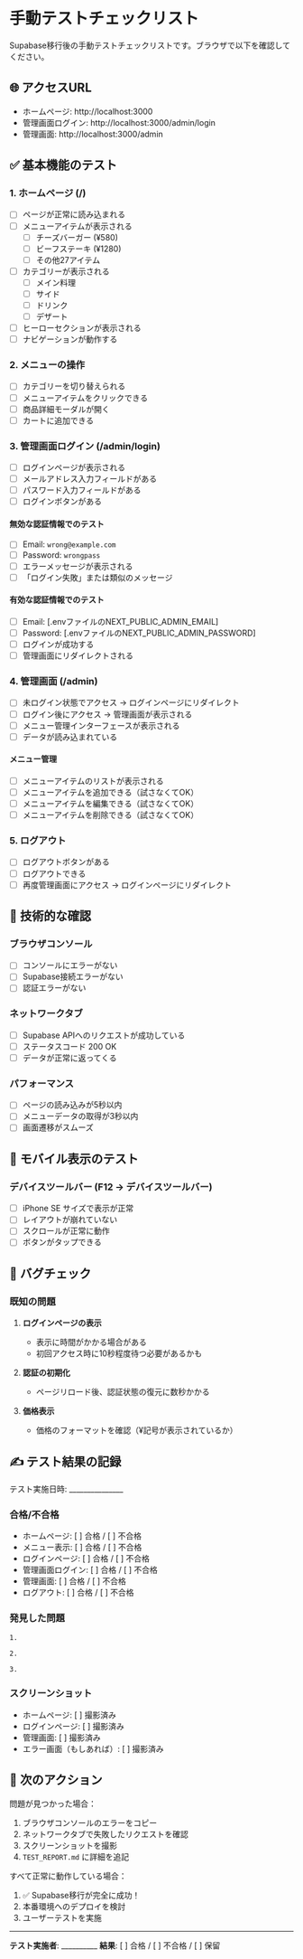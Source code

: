 # 手動テストチェックリスト

Supabase移行後の手動テストチェックリストです。ブラウザで以下を確認してください。

## 🌐 アクセスURL
- ホームページ: http://localhost:3000
- 管理画面ログイン: http://localhost:3000/admin/login
- 管理画面: http://localhost:3000/admin

## ✅ 基本機能のテスト

### 1. ホームページ (/)
- [ ] ページが正常に読み込まれる
- [ ] メニューアイテムが表示される
  - [ ] チーズバーガー (¥580)
  - [ ] ビーフステーキ (¥1280)
  - [ ] その他27アイテム
- [ ] カテゴリーが表示される
  - [ ] メイン料理
  - [ ] サイド
  - [ ] ドリンク
  - [ ] デザート
- [ ] ヒーローセクションが表示される
- [ ] ナビゲーションが動作する

### 2. メニューの操作
- [ ] カテゴリーを切り替えられる
- [ ] メニューアイテムをクリックできる
- [ ] 商品詳細モーダルが開く
- [ ] カートに追加できる

### 3. 管理画面ログイン (/admin/login)
- [ ] ログインページが表示される
- [ ] メールアドレス入力フィールドがある
- [ ] パスワード入力フィールドがある
- [ ] ログインボタンがある

#### 無効な認証情報でのテスト
- [ ] Email: `wrong@example.com`
- [ ] Password: `wrongpass`
- [ ] エラーメッセージが表示される
- [ ] 「ログイン失敗」または類似のメッセージ

#### 有効な認証情報でのテスト
- [ ] Email: [.envファイルのNEXT_PUBLIC_ADMIN_EMAIL]
- [ ] Password: [.envファイルのNEXT_PUBLIC_ADMIN_PASSWORD]
- [ ] ログインが成功する
- [ ] 管理画面にリダイレクトされる

### 4. 管理画面 (/admin)
- [ ] 未ログイン状態でアクセス → ログインページにリダイレクト
- [ ] ログイン後にアクセス → 管理画面が表示される
- [ ] メニュー管理インターフェースが表示される
- [ ] データが読み込まれている

#### メニュー管理
- [ ] メニューアイテムのリストが表示される
- [ ] メニューアイテムを追加できる（試さなくてOK）
- [ ] メニューアイテムを編集できる（試さなくてOK）
- [ ] メニューアイテムを削除できる（試さなくてOK）

### 5. ログアウト
- [ ] ログアウトボタンがある
- [ ] ログアウトできる
- [ ] 再度管理画面にアクセス → ログインページにリダイレクト

## 🔧 技術的な確認

### ブラウザコンソール
- [ ] コンソールにエラーがない
- [ ] Supabase接続エラーがない
- [ ] 認証エラーがない

### ネットワークタブ
- [ ] Supabase APIへのリクエストが成功している
- [ ] ステータスコード 200 OK
- [ ] データが正常に返ってくる

### パフォーマンス
- [ ] ページの読み込みが5秒以内
- [ ] メニューデータの取得が3秒以内
- [ ] 画面遷移がスムーズ

## 📱 モバイル表示のテスト

### デバイスツールバー (F12 → デバイスツールバー)
- [ ] iPhone SE サイズで表示が正常
- [ ] レイアウトが崩れていない
- [ ] スクロールが正常に動作
- [ ] ボタンがタップできる

## 🐛 バグチェック

### 既知の問題
1. **ログインページの表示**
   - 表示に時間がかかる場合がある
   - 初回アクセス時に10秒程度待つ必要があるかも

2. **認証の初期化**
   - ページリロード後、認証状態の復元に数秒かかる

3. **価格表示**
   - 価格のフォーマットを確認（¥記号が表示されているか）

## ✍️ テスト結果の記録

テスト実施日時: _______________

### 合格/不合格
- ホームページ: [ ] 合格 / [ ] 不合格
- メニュー表示: [ ] 合格 / [ ] 不合格
- ログインページ: [ ] 合格 / [ ] 不合格
- 管理画面ログイン: [ ] 合格 / [ ] 不合格
- 管理画面: [ ] 合格 / [ ] 不合格
- ログアウト: [ ] 合格 / [ ] 不合格

### 発見した問題
```
1.

2.

3.
```

### スクリーンショット
- ホームページ: [ ] 撮影済み
- ログインページ: [ ] 撮影済み
- 管理画面: [ ] 撮影済み
- エラー画面（もしあれば）: [ ] 撮影済み

## 🎯 次のアクション

問題が見つかった場合：
1. ブラウザコンソールのエラーをコピー
2. ネットワークタブで失敗したリクエストを確認
3. スクリーンショットを撮影
4. `TEST_REPORT.md` に詳細を追記

すべて正常に動作している場合：
1. ✅ Supabase移行が完全に成功！
2. 本番環境へのデプロイを検討
3. ユーザーテストを実施

---

**テスト実施者**: __________
**結果**: [ ] 合格 / [ ] 不合格 / [ ] 保留
